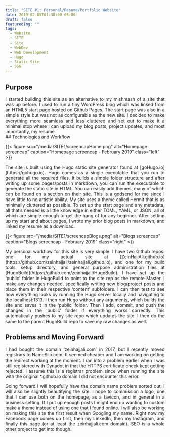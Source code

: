 ```yaml
---
title: "SITE #1: Personal/Resume/Portfolio Website"
date: 2019-02-05T01:30:00-05:00
draft: false
featuredImg: ""
tags:
  - Website
  - SITE
  - Site
  - WebDev
  - Web Development
  - Hugo
  - Static Site
  - SSG
---
```


## Purpose
<DIV align="justify">
I started building this site as an alternative to my mishmash of a site that was up before. I used to run a tiny WordPress blog which was linked from an HTML5 start page hosted on Github Pages. The start page was also in a simple style but was not as configurable as the new site. I decided to make everything more seamless and less cluttered and set out to make it a minimal stop where I can upload my blog posts, project updates, and most importantly, my resume.
</DIV>
## Technologies and Workflow

{{< figure src="/media/SITE1/screencapHome.png" alt="Homepage screencap" caption="Homepage screencap - February 2019" class="left" >}}

<DIV align="justify">
The site is built using the Hugo static site generator found at [goHugo.io](https://gohugo.io).  Hugo comes as a single executable that you run to generate all the required files. It builds a simple folder structure and after writing up some pages/posts in markdown, you can run the executable to generate the static site in HTML. You can easily add themes, many of which can be found on a section on their site. This is a godsend for me since I have little to no artistic ability. My site uses a theme called Hermit that is as minimally cluttered as possible. To set up the start page and any metadata, all that’s needed is a little knowledge in either TOML, YAML, or JSON, all of which are simple enough to get the hang of for any beginner. After setting up my start and about pages, I wrote my prior blog posts in markdown, and linked my resume as a download.
</DIV>

{{< figure src="/media/SITE1/screencapBlogs.png" alt="Blogs screencap" caption="Blogs screencap - February 2019" class="right" >}}

<DIV align="justify">
My personal workflow for this site is very simple. I have two Github repos: one for my actual site at [ZeinHajjAli.github.io](https://github.com/zeinhajjali/zeinhajjali.github.io), and one for my build tools, setup directory, and general purpose administration files at [HugoBuild](https://github.com/zeinhajjali/HugoBuild). I have set up the ‘public’ folder in HugoBuild to point to the site rep as the remote Master. I make any changes needed, specifically writing new blog/project posts and place them in their respective ‘content’ subfolders. I can then test to see how everything looks by running the Hugo server locally and navigating to the localhost:1313. I then run Hugo without any arguments, which builds the site and saves it in the ‘public’ folder. Then I add, commit, and push the changes in the ‘public’ folder if everything works correctly. This automatically pushes to my site repo which updates the site. I then do the same to the parent HugoBuild repo to save my raw changes as well.
</DIV>

## Problems and Moving Forward

<DIV align="justify">
I had bought the domain ‘zeinhajjali.com’ in 2017, but I recently moved registrars to NameSilo.com. It seemed cheaper and I am working on getting the redirect working at the moment. I ran into a problem earlier when I was still registered with Dynadot in that the HTTPS certificate check kept getting rejected. I assume this is a registrar problem since when running the site with the original *.github.io domain I did not encounter this error.

Going forward I will hopefully have the domain name problem sorted out, I will also be slightly beautifying the site. I hope to commission a logo, one that I can use both on the homepage, as a favicon, and in general in a business setting. If I put up enough posts I might end up wanting to custom make a theme instead of using one that I found online. I will also be working on making this site the first result when Googling my name. Right now my Facebook page comes up first, then my LinkedIn, then my Instagram, and finally this page (or at least the zeinhajjali.com domain). SEO is a whole other project to get into though.
</DIV>